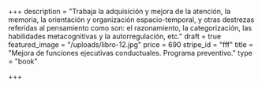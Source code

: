 +++
description = "Trabaja la adquisición y mejora de la atención, la memoria, la orientación y organización espacio-temporal, y otras destrezas referidas al pensamiento como son: el razonamiento, la categorización, las habilidades metacognitivas y la autorregulación, etc."
draft = true
featured_image = "/uploads/libro-12.jpg"
price = 690
stripe_id = "fff"
title = "Mejora de funciones ejecutivas conductuales. Programa preventivo."
type = "book"

+++
